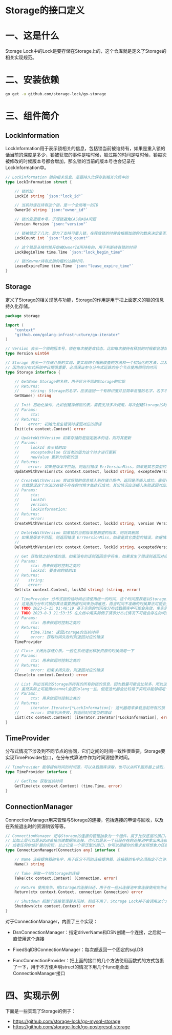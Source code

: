 # Storage的接口定义

# 一、这是什么

Storage Lock中的Lock是要存储在Storage上的，这个仓库就是定义了Storage的相关实现规范。

# 二、安装依赖

```bash
go get -u github.com/storage-lock/go-storage
```

# 三、组件简介

## LockInformation

LockInformation用于表示锁相关的信息，包括锁当前被谁持有，如果是重入锁的话当前的深度是多少，锁被获取的事件是啥时候，锁过期的时间是啥时候，锁每次被修改的时候版本号都会增加，那么锁的当前的版本号也会记录在LockInformation中。

```go
// LockInformation 锁的相关信息，是要持久化保存到相关介质中的
type LockInformation struct {

	// 锁的ID
	LockId string `json:"lock_id"`

	// 当前时谁在持有这个锁，是一个全局唯一的ID
	OwnerId string `json:"owner_id"`

	// 锁的变更版本号，乐观锁避免CAS的ABA问题
	Version Version `json:"version"`

	// 锁被锁定了几次，是为了支持可重入锁，在释放锁的时候会根据加锁的次数来决定是否真正的释放锁还是就减少一次锁定次数
	LockCount int `json:"lock_count"`

	// 这个锁是从啥时候开始被OwnerId所持有的，用于判断持有锁的时间
	LockBeginTime time.Time `json:"lock_begin_time"`

	// 锁的owner持有此锁的租约过期时间，
	LeaseExpireTime time.Time `json:"lease_expire_time"`
}
```

## Storage

定义了Storage的相关规范与功能，Storage的作用是用于把上面定义的锁的信息持久化存储。

```go
package storage

import (
	"context"
	"github.com/golang-infrastructure/go-iterator"
)

// Version 表示一个锁的版本号，锁在每次被更改状态，比如每次被持有释放的时候都会增加版本号
type Version uint64

// Storage 表示一个存储介质的实现，要实现四个增删改查的方法和一个初始化的方法，以及能够提供Storage的日期，
// 因为在分布式系统中日期很重要，必须保证参与分布式运算的各个节点使用相同的时间
type Storage interface {

	// GetName Storage的名称，用于区分不同的Storage的实现
	// Returns:
	//     string: Storage的名字，应该返回一个有辨识度并且简单易懂的名字，名字不能为空，否则认为是不合法的Storage实现
	GetName() string

	// Init 初始化操作，比如创建存储锁的表，需要支持多次调用，每次创建Storage的时候会调用此方法初始化
	// Params:
	//     ctx:
	// Returns:
	//    error: 初始化发生错误时返回对应的错误
	Init(ctx context.Context) error

	// UpdateWithVersion 如果存储的是指定版本的话，则将其更新
	// Params:
	//     lockId 表示锁的ID
	//     exceptedValue 仅当老的值为这个时才进行更新
	//     newValue 更新为的新的值
	// Returns:
	//    error: 如果是版本不匹配，则返回错误 ErrVersionMiss，如果是其它类型的错误，依据情况自行返回
	UpdateWithVersion(ctx context.Context, lockId string, exceptedVersion, newVersion Version, lockInformation *LockInformation) error

	// CreateWithVersion 尝试将锁的信息插入到存储介质中，返回是否插入成功，底层存储的时候应该将锁的ID作为唯一ID，不能重复存储
	// 也就是说这个方法仅在锁不存在的时候才能执行成功，其它情况应该插入失败返回对应的错误
	// Params:
	//     ctx:
	//     lockId:
	//     version:
	//     lockInformation:
	// Returns:
	//     error:
	CreateWithVersion(ctx context.Context, lockId string, version Version, lockInformation *LockInformation) error

	// DeleteWithVersion 如果锁的当前版本是期望的版本，则将其删除
	// 如果是版本不匹配，则返回错误 ErrVersionMiss，如果是其它类型的错误，依据情况自行返回
	//
	DeleteWithVersion(ctx context.Context, lockId string, exceptedVersion Version, lockInformation *LockInformation) error

	// Get 获取锁之前存储的值，如果没有的话则返回空字符串，如果发生了错误则返回对应的错误信息，如果正常返回则是LockInformation的JSON字符串
	// Params:
	//     ctx: 用来做超时控制之类的
	//     lockId: 要查询的锁的ID
	// Returns:
	//    string:
	//    error:
	Get(ctx context.Context, lockId string) (string, error)

	// TimeProvider 分布式锁的话时间必须使用统一的时间，这个时间推荐是以Storage的时间为准，Storage要能够提供时间查询的功能
	// 这是因为分布式锁的算法需要根据时间来协调推进，而当时间不准确的时候算法可能会失效从而导致锁失效
	// TODO 2023-5-15 01:48:19 基于实例的时间在分布式数据库中可能会失效，单实例没问题
	// TODO 2023-8-3 21:53:35 在文档中用实际例子演示分布式情况下可能会存在的问题
	// Params:
	//     ctx: 用来做超时控制之类的
	// Returns:
	//     time.Time: 返回Storage的当前时间
	//     error: 获取时间失败时则返回对应的错误
	TimeProvider

	// Close 关闭此存储介质，一般在系统退出释放资源的时候调用一下
	// Params:
	//     ctx: 用来做超时控制之类的
	// Returns:
	//     error: 如果关闭失败，则返回对应的错误
	Close(ctx context.Context) error

	// List 列出当前的Storage所持有的所有的锁的信息，因为数量可能会比较多，所以这里使用了一个迭代器模式
	// 虽然实际上可能用channel会更Golang一些，但是迭代器会比较易于实现并能够绑定一些内置的方法便于操作
	// Params:
	//     ctx: 用来做超时控制之类的
	// Returns:
	//     iterator.Iterator[*LockInformation]: 迭代器用来承载当前所有的锁
	//     error: 如果列出失败，则返回对应类型的错误
	List(ctx context.Context) (iterator.Iterator[*LockInformation], error)
}
```

## TimeProvider

分布式情况下涉及到不同节点的协同，它们之间的时间一致性很重要，Storage要实现TimeProvider接口，在分布式算法中作为时间源提供时间。

```go
// TimeProvider 能够提供时间的时间源，可以从数据库读取，也可以从NTP服务器上读取，只要能够返回一个准确的时间即可（其实不准确也可以，只要是统一的，一直往前的，不会出现时钟回拨的）
type TimeProvider interface {

	// GetTime 获取当前时间
	GetTime(ctx context.Context) (time.Time, error)
}
```

## ConnectionManager

ConnectionManager用来管理与Storage的连接，包括连接的申请与回收，以及在系统退出时的资源销毁等等。

```go
// ConnectionManager 把与Storage的连接的管理抽象为一个组件，属于比较底层的接口，用来适配上层的各种情况
// 比如上层可以是从DSN直接创建数据库连接，也可以是从一个已经存在的连接池中拿出来连接，甚至从已有的ORM、sqlx、sql.DB中复用连接
// 或者任何你想扩展的实现，总之它是一个带泛型的接口，你可以根据你的需求发挥想象力任意创造！
type ConnectionManager[Connection any] interface {

	// Name 连接提供器的名字，用于区分不同的连接提供器，连接器的名字必须指定不允许为空字符串
	Name() string

	// Take 获取一个往Storage的连接
	Take(ctx context.Context) (Connection, error)

	// Return 使用完毕，把Storage的连接归还，用于在一些从连接池中拿连接使用完毕必须手动释放否则会资源泄露的场景下及时释放资源
	Return(ctx context.Context, connection Connection) error

	// Shutdown 把整个连接管理器关闭掉，彻底不用了，Storage Lock并不会调用这个方法，你应该在你的系统退出的时候调用此方法释放整个连接管理器使用到的资源
	Shutdown(ctx context.Context) error
}
```

对于ConnectionManager，内置了三个实现：

- DsnConnectionManager：指定driverName和DSN创建一个连接，之后就一直使用这个连接

- FixedSqlDBConnectionManager：每次都返回一个固定的sql.DB

- FuncConnectionProvider：把上面的接口的几个方法使用函数式的方式包裹了一下，用于不方便声明struct的情况下用几个func组合出ConnectionManager接口

# 四、实现示例

下面是一些实现了Storage的例子：

- https://github.com/storage-lock/go-mysql-storage
- https://github.com/storage-lock/go-postgresql-storage




